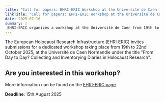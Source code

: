 ```yaml
---
title: "Call for papers: EHRI-ERIC Workshop at the Université de Caen (19th-22nd October 2025)"
linkTitle: "Call for papers: EHRI-ERIC Workshop at the Université de Caen"
date: 2025-07-16
summary: |
 EHRI-ERIC organizes a workshop at the Université de Caen from 19th to 22nd October 2025 entitled "From Day to Day? Collecting and Inventorying Diaries in Holocaust Research"
---
```


The European Holocaust Research Infrastructure (EHRI‑ERIC) invites submissions for a dedicated workshop taking place from 19th to 22nd October 2025, at the Université de Caen Normandie under the title "From Day to Day? Collecting and Inventorying Diaries in Holocaust Research".

## Are you interested in this workshop?
More information can be found on the [EHRI-ERIC page](https://www.ehri-project.eu/call-for-applications-ehri-eric-workshop-from-day-to-day-collecting-and-inventorying-diaries-in-holocaust-research/).

**Deadline**: 15th August 2025

